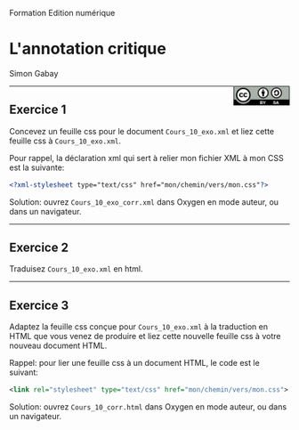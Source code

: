 Formation Edition numérique

# L'annotation critique

Simon Gabay

<img style="float: right; width: 20%;" src="../Cours_10_images/cc-by-sa.png">

---
## Exercice 1

Concevez un feuille css pour le document `Cours_10_exo.xml` et liez cette feuille css à `Cours_10_exo.xml`.

Pour rappel, la déclaration xml qui sert à relier mon fichier XML à mon CSS est la suivante:

```xml
<?xml-stylesheet type="text/css" href="mon/chemin/vers/mon.css"?>
```

Solution: ouvrez `Cours_10_exo_corr.xml` dans Oxygen en mode auteur, ou dans un navigateur.

---
## Exercice 2

Traduisez `Cours_10_exo.xml` en html.

---
## Exercice 3

Adaptez la feuille css conçue pour `Cours_10_exo.xml` à la traduction en HTML que vous venez de produire et liez cette nouvelle feuille css à votre nouveau document HTML.

Rappel: pour lier une feuille css à un document HTML, le code est le suivant:

```xml
<link rel="stylesheet" type="text/css" href="mon/chemin/vers/mon.css">
```

Solution: ouvrez `Cours_10_corr.html` dans Oxygen en mode auteur, ou dans un navigateur.
